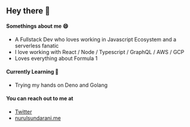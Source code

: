 ## Hey there 👋

#### Somethings about me :smile:

- A Fullstack Dev who loves working in Javascript Ecosystem and a serverless fanatic
- I love working with React / Node / Typescript / GraphQL / AWS / GCP
- Loves everything about Formula 1 

#### Currently Learning :book:

- Trying my hands on Deno and Golang


#### You can reach out to me at

- [Twitter](https://twitter.com/NurulSundarani)
- [nurulsundarani.me](https://nurulsundarani.me/)



<!--
**nurul3101/nurul3101** is a ✨ _special_ ✨ repository because its `README.md` (this file) appears on your GitHub profile.

Here are some ideas to get you started:

- 🔭 I’m currently working on ...
- 🌱 I’m currently learning ...
- 👯 I’m looking to collaborate on ...
- 🤔 I’m looking for help with ...
- 💬 Ask me about ...
- 📫 How to reach me: ...
- 😄 Pronouns: ...
- ⚡ Fun fact: ...
-->

